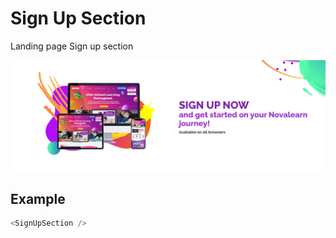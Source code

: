 # Sign Up Section

Landing page Sign up section

![](./readmeIMG/2023-02-21-14-59-59.png)

## Example

```js
<SignUpSection />
```
